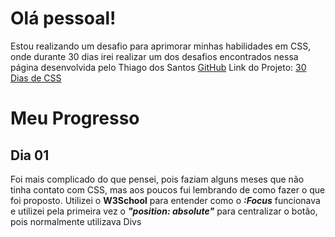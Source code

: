 <h1>Olá pessoal!</h1>

Estou realizando um desafio para aprimorar minhas habilidades em CSS, onde durante 30 dias irei realizar um dos desafios encontrados nessa página desenvolvida pelo Thiago dos Santos <a href="https://github.com/IamThiago-IT">GitHub</a>
Link do Projeto: <a href="https://30-dias-de-css.vercel.app/pr.html">30 Dias de CSS</a>

<h1>Meu Progresso</h1>

<h2>Dia 01</h2>

Foi mais complicado do que pensei, pois faziam alguns meses que não tinha contato com CSS, mas aos poucos fui lembrando de como fazer o que foi proposto. 
Utilizei o <b>W3School</b> para entender como o <i><b>:Focus</i></b> funcionava e utilizei pela primeira vez o <i><b>"position: absolute"</i></b> para centralizar o botão, pois normalmente utilizava Divs
